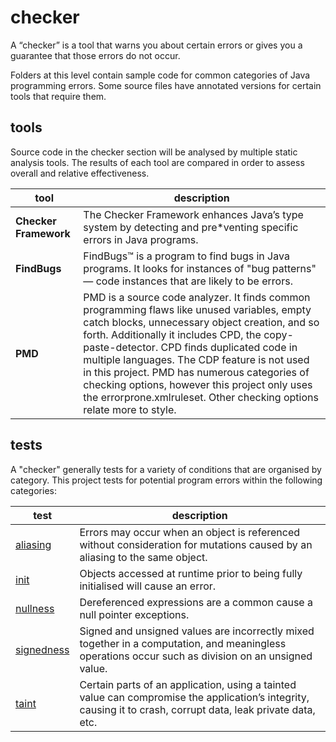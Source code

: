 # checker
A “checker” is a tool that warns you about certain errors or gives you a guarantee that 
those errors do not occur.

Folders at this level contain sample code for common categories of Java programming 
errors. Some source files have annotated versions for certain tools that require them.

## tools
Source code in the checker section will be analysed by multiple static analysis tools. The results 
of each tool are compared in order to assess overall and relative effectiveness.

| tool | description |
| --- | --- |
| **Checker Framework** | The Checker Framework enhances Java’s type system by detecting and pre*venting specific errors in Java programs. |
| **FindBugs** | FindBugs™ is a program to find bugs in Java programs. It looks for instances of "bug patterns" — code instances that are likely to be errors. |
| **PMD** | PMD is a source code analyzer. It finds common programming flaws like unused variables, empty catch blocks, unnecessary object creation, and so forth. Additionally it includes CPD, the copy-paste-detector. CPD finds duplicated code in multiple languages. The CDP feature is not used in this project. PMD has numerous categories of checking options, however this project only uses the errorprone.xmlruleset. Other checking options relate more to style. |

## tests
A "checker" generally tests for a variety of conditions that are organised by category. This 
project tests for potential program errors within the following categories:

| test | description |
| --- | --- |
| [aliasing](https://github.com/michaelemery/staticanalysis/tree/master/checker/aliasing) | Errors may occur when an object is referenced without consideration for mutations caused by an aliasing to the same object. |
| [init](https://github.com/michaelemery/staticanalysis/tree/master/checker/init) | Objects accessed at runtime prior to being fully initialised will cause an error. |
| [nullness](https://github.com/michaelemery/staticanalysis/tree/master/checker/nullness) | Dereferenced expressions are a common cause a null pointer exceptions. |
| [signedness](https://github.com/michaelemery/staticanalysis/tree/master/checker/signedness) | Signed and unsigned values are incorrectly mixed together in a computation, and meaningless operations occur such as division on an unsigned value. |
| [taint](https://github.com/michaelemery/staticanalysis/tree/master/checker/taint) | Certain parts of an application, using a tainted value can compromise the application’s integrity, causing it to crash, corrupt data, leak private data, etc. |